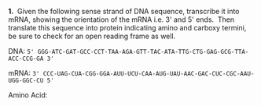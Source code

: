 **1.**  Given the following sense strand of DNA sequence, transcribe it into mRNA, showing the orientation of the mRNA i.e. 3' and 5' ends.  Then translate this sequence into protein indicating amino and carboxy termini, be sure to check for an open reading frame as well.

DNA:
`5' GGG-ATC-GAT-GCC-CCT-TAA-AGA-GTT-TAC-ATA-TTG-CTG-GAG-GCG-TTA-ACC-CCG-GA 3'`

mRNA:
`3' CCC-UAG-CUA-CGG-GGA-AUU-UCU-CAA-AUG-UAU-AAC-GAC-CUC-CGC-AAU-UGG-GGC-CU 5'`

Amino Acid:
